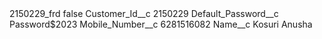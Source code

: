 <?xml version="1.0" encoding="UTF-8"?>
<CustomMetadata xmlns="http://soap.sforce.com/2006/04/metadata" xmlns:xsi="http://www.w3.org/2001/XMLSchema-instance" xmlns:xsd="http://www.w3.org/2001/XMLSchema">
    <label>2150229_frd</label>
    <protected>false</protected>
    <values>
        <field>Customer_Id__c</field>
        <value xsi:type="xsd:string">2150229</value>
    </values>
    <values>
        <field>Default_Password__c</field>
        <value xsi:type="xsd:string">Password$2023</value>
    </values>
    <values>
        <field>Mobile_Number__c</field>
        <value xsi:type="xsd:string">6281516082</value>
    </values>
    <values>
        <field>Name__c</field>
        <value xsi:type="xsd:string">Kosuri Anusha</value>
    </values>
</CustomMetadata>
